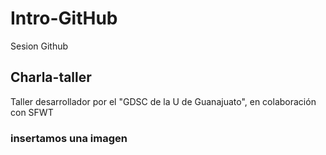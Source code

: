 # Intro-GitHub

 Sesion Github

 ## Charla-taller 
 Taller desarrollador por el "GDSC de la U de Guanajuato", en colaboración con SFWT 

 ### insertamos una imagen 

